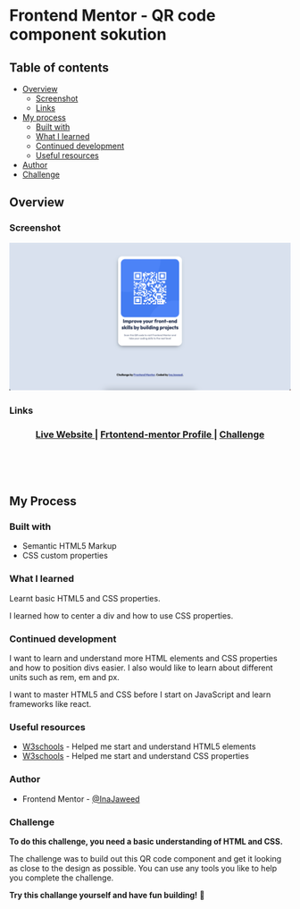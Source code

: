 # Frontend Mentor - QR code component sokution

## Table of contents

- [Overview](#overview)
  - [Screenshot](#screenshot)
  - [Links](#links)
- [My process](#my-process)
  - [Built with](#built-with)
  - [What I learned](#what-i-learned)
  - [Continued development](#continued-development)
  - [Useful resources](#useful-resources)
- [Author](#author)
- [Challenge](#challenge)


## Overview

### Screenshot

![My design of the QR code component coding challenge](./design/InaJaweed-qr-code.png)

### Links

<div align="center">
  <h3>
    <a href="https://inajaweed.github.io/frontendmentor-QR-code-component/" target="_blank" color="white">
      Live Website
    </a>
    <span> | </span>
    <a href="https://www.frontendmentor.io/profile/InaJaweed">
      Frtontend-mentor Profile 
    </a>
   <span> | </span>
    <a href="https://www.frontendmentor.io/challenges/qr-code-component-iux_sIO_H">
      Challenge
    </a>
  </h3>
</div>
<br>
<br>
<br>

## My Process
### Built with

- Semantic HTML5 Markup
- CSS custom properties

### What I learned

Learnt basic HTML5 and CSS properties.

I learned how to center a div and how to use CSS properties.

### Continued development

I want to learn and understand more HTML elements and CSS properties and how to position divs easier.
I also would like to learn about different units such as rem, em and px.

I want to master HTML5 and CSS before I start on JavaScript and learn frameworks like react.

### Useful resources

- [W3schools](https://www.w3schools.com/html/default.asp) - Helped me start and understand HTML5 elements
- [W3schools](https://www.w3schools.com/css/default.asp) - Helped me start and understand CSS properties


### Author

- Frontend Mentor - [@InaJaweed](https://www.frontendmentor.io/profile/InaJaweed)
### Challenge
**To do this challenge, you need a basic understanding of HTML and CSS.**

The challenge was to build out this QR code component and get it looking as close to the design as possible.
You can use any tools you like to help you complete the challenge. 

**Try this challange yourself and have fun building!** 🚀
